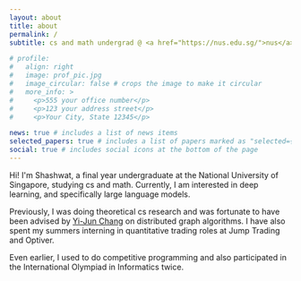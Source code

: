 ```yaml
---
layout: about
title: about
permalink: /
subtitle: cs and math undergrad @ <a href="https://nus.edu.sg/">nus</a>

# profile:
#   align: right
#   image: prof_pic.jpg
#   image_circular: false # crops the image to make it circular
#   more_info: >
#     <p>555 your office number</p>
#     <p>123 your address street</p>
#     <p>Your City, State 12345</p>

news: true # includes a list of news items
selected_papers: true # includes a list of papers marked as "selected={true}"
social: true # includes social icons at the bottom of the page
---
```


Hi! I'm Shashwat, a final year undergraduate at the National University of Singapore, studying cs and math. Currently, I am interested in deep learning, and specifically large language models.

Previously, I was doing theoretical cs research and was fortunate to have been advised by [Yi-Jun Chang](https://sites.google.com/a/umich.edu/yi-jun-chang/) on distributed graph algorithms. I have also spent my summers interning in quantitative trading roles at Jump Trading and Optiver.

Even earlier, I used to do competitive programming and also participated in the International Olympiad in Informatics twice.
